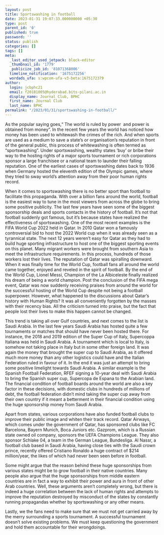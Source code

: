 ```yaml
---
layout: post
title: Sportswashing in football
date: 2023-01-31 19:07:33.000000000 +05:30
type: post
parent_id: '0'
published: true
password: ''
status: publish
categories: []
tags: []
meta:
  _last_editor_used_jetpack: block-editor
  _thumbnail_id: '1779'
  _publicize_job_id: '81071368006'
  timeline_notification: '1675172256'
  wordads_ufa: s:wpcom-ufa-v3-beta:1675172379
author:
  login: jcbphc21
  email: f20181005@hyderabad.bits-pilani.ac.in
  display_name: Journal Club, BPHC
  first_name: Journal Club
  last_name: BPHC
permalink: "/2023/01/31/sportswashing-in-football/"
---
```

<p><!-- wp:paragraph --></p>
<p>As the popular saying goes,“ The world is ruled by power  and power is obtained from money”. In the recent few years the world has noticed how money has been used to whitewash the crimes of the rich. And when sports are used as a medium to save a state’s or organisation’s reputation in front of the general public, this process of whitewashing is often termed as “sportswashing”. Under sportswashing, wealthy states ‘buy’ or bribe their way to the hosting rights of a major sports tournament or rich corporations sponsor a large franchisee or a national team to launder their falling reputation. One of the earliest cases of sportswashing dates back to 1936 when Germany hosted the eleventh edition of the Olympic games, where they tried to sway world’s attention away from their poor human rights record.</p>
<p><!-- /wp:paragraph --></p>
<p><!-- wp:paragraph --></p>
<p>When it comes to sportswashing there is no better sport than football to facilitate this propaganda. With over a billion fans around the world, football is the easiest way to tune in the most viewers from across the globe to bring some positive publicity. The last few years have seen some of the biggest sponsorship deals and sports contacts in the history of football. It’s not that football suddenly got famous, but it’s because states have realized the effectiveness of sportswashing. One of the most recent examples is the FIFA World Cup 2022 held in Qatar. In 2010 Qatar won a famously controversial bid to host the 2022 World cup when it was already seen as a tyrannical state. The next 12 years weren’t easy for Qatar as they had to build huge sporting infrastructure to host one of the biggest sporting events on this planet. Many migrant workers were brought from southern Asia to meet the infrastructure requirements. In this process, hundreds of those workers lost their lives. The reputation of Qatar was spiralling downward. When it was finally time for the World Cup, football fans all around the world came together, enjoyed and reveled in the spirit of football. By the end of the World Cup, Lionel Messi, Champion of the La Albiceleste finally realized his dream of being a world champion. Post the conclusion of the FIFA mega event, Qatar was now suddenly receiving praises from around the world for the successful hosting of the World Cup despite not being a football superpower. However, what happened to the discussions about Qatar’s history with Human Rights? It was all conveniently forgotten by the masses with their recency bias. All the criticism turned into praise, but the fact that people lost their lives to make this happen cannot be changed.</p>
<p><!-- /wp:paragraph --></p>
<p><!-- wp:paragraph --></p>
<p>This trend is taking all over Gulf countries, and next comes to the list is Saudi Arabia. In the last few years Saudi Arabia has hosted quite a few tournaments or matches that should have never been hosted there. For instance, the 2018 and 2019 edition of the Super Cup of Italy, Supercoppa Italiana was held in Saudi Arabia. A tournament which is local to Italy, is somehow not taking place in Italy but in some other foreign land. It was again the money that brought the super cup to Saudi Arabia, as it offered much more money than any other logistics could have and the Italian Federation ruled in favour of it. In the end it was just an attempt to bring some positive limelight towards Saudi Arabia. A similar example is the Spanish Football Federation, RFEF signing a 10-year deal with Saudi Arabia to bring the Spanish super cup, Supercopa de Espana to the Arabian land. The financial condition of football boards around the world are also a key factor in these decisions, with domestic clubs in hundreds of millions of debt, the football federation didn’t mind taking the super cup away from their own country if it meant a betterment in their financial condition using the huge sponsorship money from Saudi Arabia.</p>
<p><!-- /wp:paragraph --></p>
<p><!-- wp:paragraph --></p>
<p>Apart from states, various corporations have also funded football clubs to improve their public image and whiten their track record. Qatar Airways, which comes under the government of Qatar, has sponsored clubs like FC Barcelona, Bayern Munich, Boca Juniors etc. Gazprom, which is a Russian state owned oil company, sponsors the UEFA Champions League. They also sponsor Schlake 04, a team in the German League, Bundesliga. Al Nassr, a football club based in Saudi Arabia, having close ties with the Saudi crown prince, recently offered Cristiano Ronaldo a huge contract of $214 million/year, the likes of which had never been seen before in football.</p>
<p><!-- /wp:paragraph --></p>
<p><!-- wp:paragraph --></p>
<p>Some might argue that the reason behind these huge sponsorships from various states might be to grow football in their native countries. Many people also argue that the huge sponsorships from middle eastern countries are in fact a way to exhibit their power and aura in front of other Arab countries. Well, these arguments aren’t completely wrong, but there is indeed a huge correlation between the lack of human rights and attempts to improve the reputation destroyed by misconduct of the states by constantly running propagandas whether by sportswashing or any other means.</p>
<p><!-- /wp:paragraph --></p>
<p><!-- wp:paragraph --></p>
<p>Lastly, we the fans need to make sure that we must not get carried away by the merry surrounding a sports tournament. A successful tournament doesn’t solve existing problems. We must keep questioning the government and hold them accountable for their wrongdoings.</p>
<p><!-- /wp:paragraph --></p>

